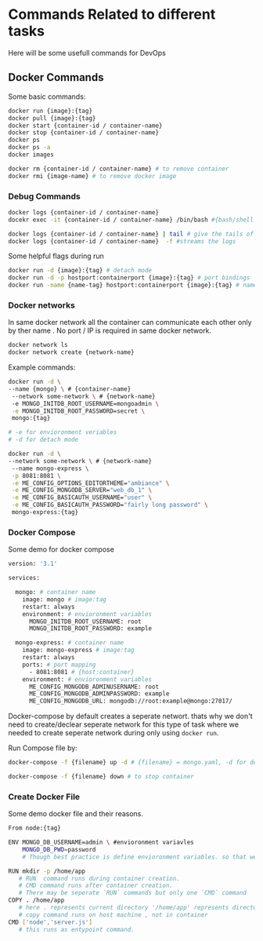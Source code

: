 # Commands Related to different tasks

Here will be some usefull commands for DevOps

## Docker Commands

Some basic commands:

```sh
docker run {image}:{tag}
docker pull {image}:{tag}
docker start {container-id / container-name}
docker stop {container-id / container-name}
docker ps 
docker ps -a 
docker images 

docker rm {container-id / container-name} # to remove container
docker rmi {image-name} # to remove docker image
```

### Debug Commands

```sh
docker logs {container-id / container-name}
docekr exec -it {container-id / container-name} /bin/bash #{bash/shell location} /bin/bash or bin/sh

docker logs {container-id / container-name} | tail # give the tails of the log 
docker logs {container-id / container-name}  -f #streams the logs
```

Some helpful flags during run

```sh
docker run -d {image}:{tag} # detach mode
docker run -d -p hostport:containerport {image}:{tag} # port bindings
docker run -name {name-tag} hostport:containerport {image}:{tag} # nameing the containers
```

### Docker networks

In same docker network all the container can communicate each other only by ther name . No port / IP is required in same docker network.  

```sh
docker network ls
docker network create {network-name}
```

Example commands:  

```sh
docker run -d \ 
--name {mongo} \ # {container-name}
 --network some-network \ # {network-name}
 -e MONGO_INITDB_ROOT_USERNAME=mongoadmin \
 -e MONGO_INITDB_ROOT_PASSWORD=secret \
 mongo:{tag}

# -e for envioronment veriables
# -d for detach mode

docker run -d \
--network some-network \ # {network-name}
 --name mongo-express \
 -p 8081:8081 \
 -e ME_CONFIG_OPTIONS_EDITORTHEME="ambiance" \
 -e ME_CONFIG_MONGODB_SERVER="web_db_1" \
 -e ME_CONFIG_BASICAUTH_USERNAME="user" \
 -e ME_CONFIG_BASICAUTH_PASSWORD="fairly long password" \
 mongo-express:{tag}
```

### Docker Compose

Some demo for docker compose

```sh
version: '3.1'

services:

  mongo: # container name
    image: mongo # image:tag
    restart: always
    environment: # envioronment variables
      MONGO_INITDB_ROOT_USERNAME: root
      MONGO_INITDB_ROOT_PASSWORD: example

  mongo-express: # container name
    image: mongo-express # image:tag
    restart: always
    ports: # port mapping
      - 8081:8081 # {host:container}
    environment: # envioronment variables
      ME_CONFIG_MONGODB_ADMINUSERNAME: root
      ME_CONFIG_MONGODB_ADMINPASSWORD: example
      ME_CONFIG_MONGODB_URL: mongodb://root:example@mongo:27017/

```

Docker-compose by default creates a seperate networt. thats why we don't need to create/declear seperate network for this type of task where we needed to create seperate network during only using `docker run`.

Run Compose file by:

```sh
docker-compose -f {filename} up -d # {filename} = mongo.yaml, -d for detach mode

docker-compose -f {filename} down # to stop container 
```

### Create Docker File

Some demo docker file and their reasons.

 ```sh
 From node:{tag}

 ENV MONGO_DB_USERNAME=admin \ #envioronment variavles 
     MONGO_DB_PWD=password 
     # Though best practice is define envioronment variables. so that we can change the value during  runtime

RUN mkdir -p /home/app 
    # RUN  command runs during container creation. 
    # CMD command runs after container creation.
    # There may be seperate `RUN` commands but only one `CMD` command
COPY . /home/app 
    # here . represents current directory '/home/app' represents directory in container
    # copy command runs on host machine , not in container 
CMD ['node','server.js']
    # this runs as entypoint command.

 ```
